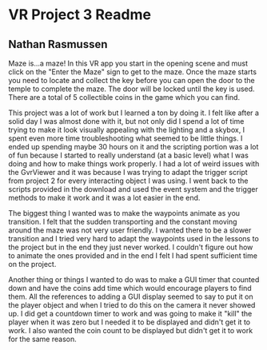 # VR Project 3 Readme #
## Nathan Rasmussen ##
Maze is...a maze! In this VR app you start in the opening scene and must click on the "Enter the Maze" sign to get to the maze. Once the maze starts you need to locate and collect the key before you can open the door to the temple to complete the maze. The door will be locked until the key is used. There are a total of 5 collectible coins in the game which you can find. 

This project was a lot of work but I learned a ton by doing it. I felt like after a solid day I was almost done with it, but not only did I spend a lot of time trying to make it look visually appealing with the lighting and a skybox, I spent even more time troubleshooting what seemed to be little things. I ended up spending maybe 30 hours on it and the scripting portion was a lot of fun because I started to really understand (at a basic level) what I was doing and how to make things work properly. I had a lot of weird issues with the GvrViewer and it was because I was trying to adapt the trigger script from project 2 for every interacting object I was using. I went back to the scripts provided in the download and used the event system and the trigger methods to make it work and it was a lot easier in the end.

The biggest thing I wanted was to make the waypoints animate as you transition. I felt that the sudden transporting and the constant moving around the maze was not very user friendly. I wanted there to be a slower transition and I tried very hard to adapt the waypoints used in the lessons to the project but in the end they just never worked. I couldn't figure out how to animate the ones provided and in the end I felt I had spent sufficient time on the project.

Another thing or things I wanted to do was to make a GUI timer that counted down and have the coins add time which would encourage players to find them. All the references to adding a GUI display seemed to say to put it on the player object and when I tried to do this on the camera it never showed up. I did get a countdown timer to work and was going to make it "kill" the player when it was zero but I needed it to be displayed and didn't get it to work. I also wanted the coin count to be displayed but didn't get it to work for the same reason.

